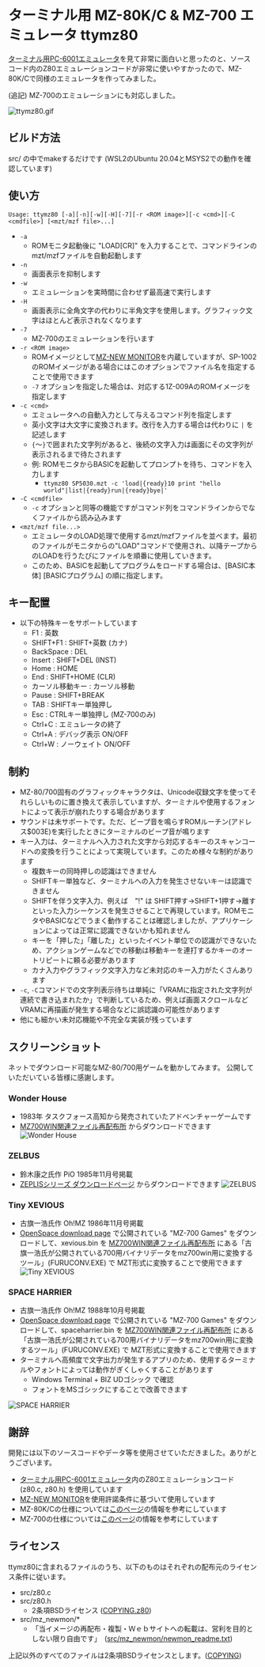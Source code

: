 # ターミナル用 MZ-80K/C & MZ-700 エミュレータ ttymz80

[ターミナル用PC-6001エミュレータ](http://000.la.coocan.jp/p6/basic.html#emu)を見て非常に面白いと思ったのと、ソースコード内のZ80エミュレーションコードが非常に使いやすかったので、MZ-80K/Cで同様のエミュレータを作ってみました。

(追記) MZ-700のエミュレーションにも対応しました。

![ttymz80.gif](images/ttymz80.gif)

## ビルド方法

src/ の中でmakeするだけです
(WSL2のUbuntu 20.04とMSYS2での動作を確認しています)

## 使い方

```
Usage: ttymz80 [-a][-n][-w][-H][-7][-r <ROM image>][-c <cmd>][-C <cmdfile>] [<mzt/mzf file>...]
```

* `-a`
  * ROMモニタ起動後に "LOAD[CR]" を入力することで、コマンドラインのmzt/mzfファイルを自動起動します
* `-n`
  * 画面表示を抑制します
* `-w`
  * エミュレーションを実時間に合わせず最高速で実行します
* `-H`
  * 画面表示に全角文字の代わりに半角文字を使用します。グラフィック文字はほとんど表示されなくなります
* `-7`
  * MZ-700のエミュレーションを行います
* `-r <ROM image>`
  * ROMイメージとして[MZ-NEW MONITOR](http://mzakd.cool.coocan.jp/mz-memories/mz700win.html##6)を内蔵していますが、SP-1002のROMイメージがある場合にはこのオプションでファイル名を指定することで使用できます
  * `-7` オプションを指定した場合は、対応する1Z-009AのROMイメージを指定します
* `-c <cmd>`
  * エミュレータへの自動入力として与えるコマンド列を指定します
  * 英小文字は大文字に変換されます。改行を入力する場合は代わりに `|` を記述します
  * `{`～`}`で囲まれた文字列があると、後続の文字入力は画面にその文字列が表示されるまで待たされます
  * 例: ROMモニタからBASICを起動してプロンプトを待ち、コマンドを入力します
    * `ttymz80 SP5030.mzt -c 'load|{ready}10 print "hello world"|list|{ready}run|{ready}bye|'`
* `-C <cmdfile>`
  * `-c` オプションと同等の機能ですがコマンド列をコマンドラインからでなくファイルから読み込みます
* `<mzt/mzf file...>`
  * エミュレータのLOAD処理で使用するmzt/mzfファイルを並べます。最初のファイルがモニタからの"LOAD"コマンドで使用され、以降テープからのLOADを行うたびにファイルを順番に使用していきます。
  * このため、BASICを起動してプログラムをロードする場合は、[BASIC本体] [BASICプログラム] の順に指定します。

## キー配置

* 以下の特殊キーをサポートしています
  * F1 : 英数
  * SHIFT+F1 : SHIFT+英数 (カナ)
  * BackSpace : DEL
  * Insert : SHIFT+DEL (INST)
  * Home : HOME
  * End : SHIFT+HOME (CLR)
  * カーソル移動キー : カーソル移動
  * Pause : SHIFT+BREAK
  * TAB : SHIFTキー単独押し
  * Esc : CTRLキー単独押し (MZ-700のみ)
  * Ctrl+C : エミュレータの終了
  * Ctrl+A : デバッグ表示 ON/OFF
  * Ctrl+W : ノーウェイト ON/OFF

## 制約

* MZ-80/700固有のグラフィックキャラクタは、Unicode収録文字を使ってそれらしいものに置き換えて表示していますが、ターミナルや使用するフォントによって表示が崩れたりする場合があります
* サウンドは未サポートです。ただ、ビープ音を鳴らすROMルーチン(アドレス$003E)を実行したときにターミナルのビープ音が鳴ります
* キー入力は、ターミナルへ入力された文字から対応するキーのスキャンコードへの変換を行うことによって実現しています。このため様々な制約があります
  * 複数キーの同時押しの認識はできません
  * SHIFTキー単独など、ターミナルへの入力を発生させないキーは認識できません
  * SHIFTを伴う文字入力、例えば　"!" は SHIFT押す→SHIFT+1押す→離す といった入力シーケンスを発生させることで再現しています。ROMモニタやBASICなどでうまく動作することは確認しましたが、アプリケーションによっては正常に認識できないかも知れません
  * キーを「押した」「離した」といったイベント単位での認識ができないため、アクションゲームなどでの移動は移動キーを連打するかキーのオートリピートに頼る必要があります
  * カナ入力やグラフィック文字入力など未対応のキー入力がたくさんあります
* `-c`, `-C`コマンドでの文字列表示待ちは単純に「VRAMに指定された文字列が連続で書き込まれたか」で判断しているため、例えば画面スクロールなどVRAMに再描画が発生する場合などに誤認識の可能性があります
* 他にも細かい未対応機能や不完全な実装が残っています

## スクリーンショット

ネットでダウンロード可能なMZ-80/700用ゲームを動かしてみます。
公開していただいている皆様に感謝します。

### Wonder House
* 1983年 タスクフォース高知から発売されていたアドベンチャーゲームです
* [MZ700WIN関連ファイル再配布所](http://mzakd.cool.coocan.jp/mz-memories/mz700win.html) からダウンロードできます
![Wonder House](images/wonderauto.gif)

### ZELBUS
* 鈴木康之氏作 PiO 1985年11月号掲載
* [ZEPLISシリーズ ダウンロードページ](http://www.maroon.dti.ne.jp/youkan/mz700/zeplis/) からダウンロードできます
![ZELBUS](images/zelbus.gif)

### Tiny XEVIOUS
* 古旗一浩氏作 Oh!MZ 1986年11月号掲載
* [OpenSpace download page](http://www.openspc2.org/download/) で公開されている "MZ-700 Games" をダウンロードして、xevious.bin を
[MZ700WIN関連ファイル再配布所](http://mzakd.cool.coocan.jp/mz-memories/mz700win.html) にある「古旗一浩氏が公開されている700用バイナリデータをmz700win用に変換するツール」(FURUCONV.EXE) で MZT形式に変換することで使用できます
![Tiny XEVIOUS](images/xevious.gif)

### SPACE HARRIER
* 古旗一浩氏作 Oh!MZ 1988年10月号掲載
* [OpenSpace download page](http://www.openspc2.org/download/) で公開されている "MZ-700 Games" をダウンロードして、spaceharrier.bin を
[MZ700WIN関連ファイル再配布所](http://mzakd.cool.coocan.jp/mz-memories/mz700win.html) にある「古旗一浩氏が公開されている700用バイナリデータをmz700win用に変換するツール」(FURUCONV.EXE) で MZT形式に変換することで使用できます
* ターミナルへ高頻度で文字出力が発生するアプリのため、使用するターミナルやフォントによっては動作がぎくしゃくすることがあります
  * Windows Terminal + BIZ UDゴシック で確認
  * フォントをMSゴシックにすることで改善できます

![SPACE HARRIER](images/spharrier.gif)

## 謝辞

開発には以下のソースコードやデータ等を使用させていただきました。ありがとうございます。

* [ターミナル用PC-6001エミュレータ](http://000.la.coocan.jp/p6/basic.html#emu)内のZ80エミュレーションコード (z80.c, z80.h) を使用しています
* [MZ-NEW MONITOR](http://mzakd.cool.coocan.jp/mz-memories/mz700win.html##6)を使用許諾条件に基づいて使用しています
* MZ-80K/Cの仕様については[このページ](http://www43.tok2.com/home/cmpslv/Mz80k/EnrMzk.htm)の情報を参考にしています
* MZ-700の仕様については[このページ](http://www.maroon.dti.ne.jp/youkan/mz700/mzioframe.html)の情報を参考にしています


## ライセンス

ttymz80に含まれるファイルのうち、以下のものはそれぞれの配布元のライセンス条件に従います。

- src/z80.c
- src/z80.h
  - 2条項BSDライセンス ([COPYING.z80](COPYING.z80))
- src/mz_newmon/*
  - 「当イメージの再配布・複製・Ｗｅｂサイトへの転載は、営利を目的としない限り自由です」　([src/mz_newmon/newmon_readme.txt](src/mz_newmon/newmon_readme.txt))

上記以外のすべてのファイルは2条項BSDライセンスとします。([COPYING](COPYING))
